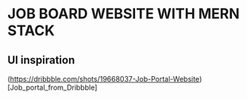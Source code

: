 # JOB BOARD WEBSITE WITH MERN STACK

## UI inspiration
(https://dribbble.com/shots/19668037-Job-Portal-Website)[Job_portal_from_Dribbble]